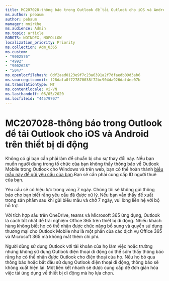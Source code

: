 ```yaml
---
title: MC207028-thông báo trong Outlook để tải Outlook cho iOS và Android trên thiết bị di động
ms.author: pebaum
author: pebaum
manager: mnirkhe
ms.audience: Admin
ms.topic: article
ROBOTS: NOINDEX, NOFOLLOW
localization_priority: Priority
ms.collection: Adm_O365
ms.custom:
- "9002576"
- "4992"
- "9002628"
- "5047"
ms.openlocfilehash: 0df2aad0123e9f7c23a6391a2f7dfaedb09d3ab6
ms.sourcegitcommit: f28dafa0f727870038f72bc904da926daf4ec07b
ms.translationtype: MT
ms.contentlocale: vi-VN
ms.lasthandoff: 06/05/2020
ms.locfileid: "44579707"
---
```

# <a name="mc207028---notifications-in-outlook-to-obtain-outlook-for-ios-and-android-on-mobile-devices"></a>MC207028-thông báo trong Outlook để tải Outlook cho iOS và Android trên thiết bị di động

Không có gì bạn cần phải làm để chuẩn bị cho sự thay đổi này. Nếu bạn muốn người dùng trong tổ chức của bạn không thấy thông báo về Outlook Mobile trong Outlook cho Windows và trên web, bạn có thể hoàn thành [biểu mẫu này để gửi yêu cầu của bạn](https://aka.ms/MC207028).Bạn sẽ cần phải cung cấp ID người thuê của bạn. 

Yêu cầu sẽ có hiệu lực trong vòng 7 ngày. Chúng tôi sẽ không gửi thông báo cho bạn biết rằng yêu cầu đã được xử lý. Nếu bạn vẫn thấy đề xuất trong sản phẩm sau khi gửi biểu mẫu và chờ 7 ngày, vui lòng liên hệ với bộ hỗ trợ.

Với tích hợp sâu trên OneDrive, teams và Microsoft 365 ứng dụng, Outlook là cách tốt nhất để trải nghiệm Office 365 trên thiết bị di động. Nhiều khách hàng không biết họ có thể nhận được chức năng bổ sung và quyền sử dụng thương mại cho Outlook Mobile như là một phần của các dịch vụ Office 365 và Microsoft 365 mà không mất thêm chi phí.

Người dùng sử dụng Outlook với tài khoản của họ làm việc hoặc trường nhưng không sử dụng Outlook điện thoại di động có thể sớm thấy thông báo rằng họ có thể nhận được Outlook cho điện thoại của họ. Nếu họ bỏ qua thông báo hoặc bắt đầu sử dụng Outlook điện thoại di động, thông báo sẽ không xuất hiện lại. Một liên kết nhanh sẽ được cung cấp để đơn giản hóa việc tải ứng dụng về thiết bị di động mà họ lựa chọn.
